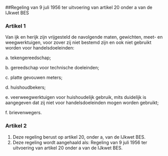 <meta http-equiv='Content-Type' content='text/html; charset=utf-8' />

##Regeling van 9 juli 1956 ter uitvoering van artikel 20 onder a van de IJkwet BES

### Artikel  1  

Van ijk en herijk zijn vrijgesteld de navolgende maten, gewichten, meet- en weegwerktuigen, voor zover zij niet bestemd zijn en ook niet gebruikt worden voor handelsdoeleinden: 

a. tekengereedschap;  

b. gereedschap voor technische doeleinden;  

c. platte gevouwen meters;  

d. huishoudbekers;  

e. veerweegwerktuigen voor huishoudelijk gebruik, mits duidelijk is aangegeven dat zij niet voor handelsdoeleinden mogen worden gebruikt;  

f. brievenwegers.    

### Artikel  2  

1.  Deze regeling berust op artikel 20, onder a, van de IJkwet BES.   
2.  Deze regeling wordt aangehaald als: Regeling van 9 juli 1956 ter uitvoering van artikel 20 onder a van de IJkwet BES.   
